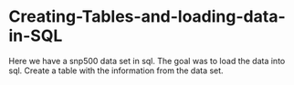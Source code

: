 # Creating-Tables-and-loading-data-in-SQL
Here we have a snp500 data set in sql. The goal was to load the data into sql. Create a table with the information from the data set.
